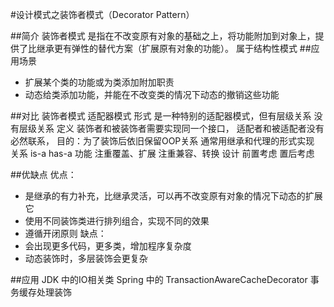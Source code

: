#设计模式之装饰者模式（Decorator Pattern）

##简介
装饰者模式 是指在不改变原有对象的基础之上，将功能附加到对象上，提供了比继承更有弹性的替代方案（扩展原有对象的功能）。
        属于结构性模式
##应用场景
* 扩展某个类的功能或为类添加附加职责
* 动态给类添加功能，并能在不改变类的情况下动态的撤销这些功能

##对比
            装饰者模式                               适配器模式
 形式     是一种特别的适配器模式，但有层级关系         没有层级关系
 定义     装饰者和被装饰者需要实现同一个接口，         适配者和被适配者没有必然联系，
         目的：为了装饰后依旧保留OOP关系             通常用继承和代理的形式实现
 关系     is-a                                  has-a
 功能     注重覆盖、扩展                           注重兼容、转换
 设计     前置考虑                                置后考虑
 
##优缺点
优点：
* 是继承的有力补充，比继承灵活，可以再不改变原有对象的情况下动态的扩展它
* 使用不同装饰类进行排列组合，实现不同的效果
* 遵循开闭原则
缺点：
* 会出现更多代码，更多类，增加程序复杂度
* 动态装饰时，多层装饰会更复杂

##应用
JDK 中的IO相关类
Spring 中的 TransactionAwareCacheDecorator 事务缓存处理装饰
